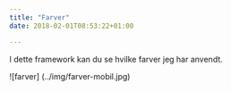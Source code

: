 ```yaml
---
title: "Farver"
date: 2018-02-01T08:53:22+01:00

---
```

I dette framework kan du se hvilke farver jeg har anvendt.

![farver] (../img/farver-mobil.jpg)
